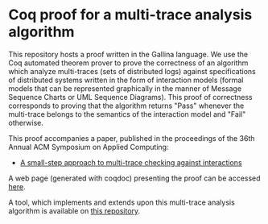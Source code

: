 # Coq proof for a multi-trace analysis algorithm

This repository hosts a proof written in the Gallina language.
We use the Coq automated theorem prover to prove the correctness of an algorithm which analyze multi-traces (sets of distributed logs) against specifications of distributed systems written in the form of interaction models (formal models that can be represented graphically in the manner of Message Sequence Charts or UML Sequence Diagrams). This proof of correctness corresponds to proving that the algorithm returns "Pass" whenever the multi-trace belongs to the semantics of the interaction model and "Fail" otherwise.

This proof accompanies a paper, published in the proceedings of the 36th Annual ACM Symposium on Applied Computing:
- [A small-step approach to multi-trace checking against interactions](https://dl.acm.org/doi/abs/10.1145/3412841.3442054)

A web page (generated with coqdoc) presenting the proof can be accessed [here](https://erwanm974.github.io/coq_hibou_label_multi_trace_analysis/).

A tool, which implements and extends upon this multi-trace analysis algorithm is available on [this repository](https://github.com/erwanM974/hibou_label).
